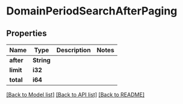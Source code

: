 # DomainPeriodSearchAfterPaging

## Properties

Name | Type | Description | Notes
------------ | ------------- | ------------- | -------------
**after** | **String** |  |
**limit** | **i32** |  |
**total** | **i64** |  |

[[Back to Model list]](../README.md#documentation-for-models) [[Back to API list]](../README.md#documentation-for-api-endpoints) [[Back to README]](../README.md)
